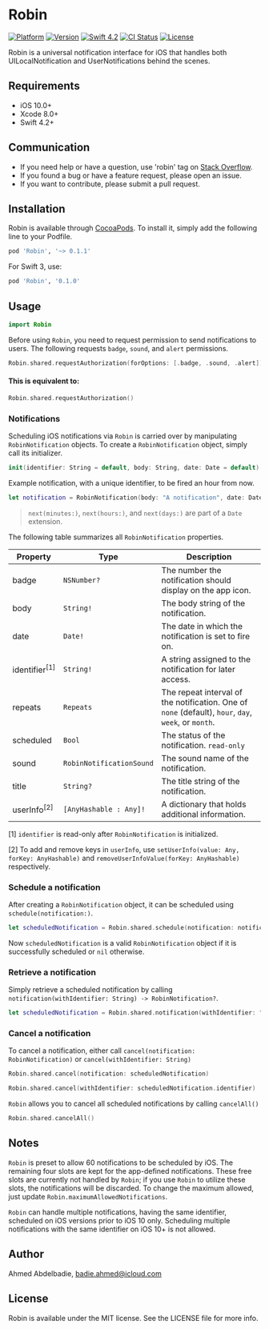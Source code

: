# Robin

[![Platform](https://img.shields.io/cocoapods/p/Robin.svg?style=flat)](http://cocoapods.org/pods/Robin)
[![Version](https://img.shields.io/cocoapods/v/Robin.svg?style=flat)](http://cocoapods.org/pods/Robin)
[![Swift 4.2](https://img.shields.io/badge/Swift-4-orange.svg?style=flat)](https://swift.org)
[![CI Status](http://img.shields.io/travis/ahmedabadie/Robin.svg?style=flat)](https://travis-ci.org/ahmedabadie/Robin)
[![License](https://img.shields.io/cocoapods/l/Robin.svg?style=flat)](http://cocoapods.org/pods/Robin)

Robin is a universal notification interface for iOS that handles both UILocalNotification and UserNotifications behind the scenes.

## Requirements

- iOS 10.0+
- Xcode 8.0+
- Swift 4.2+

## Communication

- If you need help or have a question, use 'robin' tag on [Stack Overflow](http://stackoverflow.com/questions/tagged/robin).
- If you found a bug or have a feature request, please open an issue.
- If you want to contribute, please submit a pull request.

## Installation

Robin is available through [CocoaPods](http://cocoapods.org). To install
it, simply add the following line to your Podfile.

```ruby
pod 'Robin', '~> 0.1.1'
```

For Swift 3, use:

```ruby
pod 'Robin', '0.1.0'
```

## Usage

```swift
import Robin
```

Before using `Robin`, you need to request permission to send notifications to users. The following requests `badge`, `sound`, and `alert` permissions.

```swift
Robin.shared.requestAuthorization(forOptions: [.badge, .sound, .alert])
```

#### This is equivalent to:

```swift
Robin.shared.requestAuthorization()
```

### Notifications

Scheduling iOS notifications via `Robin` is carried over by manipulating `RobinNotification` objects. To create a `RobinNotification` object, simply call its initializer.

```swift
init(identifier: String = default, body: String, date: Date = default)
```

Example notification, with a unique identifier, to be fired an hour from now.

```swift
let notification = RobinNotification(body: "A notification", date: Date().next(hours: 1))
```

> `next(minutes:)`, `next(hours:)`, and `next(days:)` are part of a `Date` extension.

The following table summarizes all `RobinNotification` properties.

| Property | Type | Description |
| --- | --- | --- |
| badge | `NSNumber?` | The number the notification should display on the app icon. |
| body | `String!` | The body string of the notification. |
| date | `Date!` | The date in which the notification is set to fire on. |
| identifier<sup>[1]</sup> | `String!` | A string assigned to the notification for later access. |
| repeats | `Repeats` | The repeat interval of the notification. One of `none` (default), `hour`, `day`, `week`, or `month`.|
| scheduled | `Bool` | The status of the notification. `read-only` |
| sound | `RobinNotificationSound` | The sound name of the notification. |
| title | `String?` | The title string of the notification. |
| userInfo<sup>[2]</sup> | `[AnyHashable : Any]!` | A dictionary that holds additional information. |

[1] `identifier` is read-only after `RobinNotification` is initialized.

[2] To add and remove keys in `userInfo`, use `setUserInfo(value: Any, forKey: AnyHashable)` and `removeUserInfoValue(forKey: AnyHashable)` respectively.

### Schedule a notification

After creating a `RobinNotification` object, it can be scheduled using `schedule(notification:)`.

```swift
let scheduledNotification = Robin.shared.schedule(notification: notification)
```

Now `scheduledNotification` is a valid `RobinNotification` object if it is successfully scheduled or `nil` otherwise.

### Retrieve a notification

Simply retrieve a scheduled notification by calling `notification(withIdentifier: String) -> RobinNotification?`.

```swift
let scheduledNotification = Robin.shared.notification(withIdentifier: "identifier")
```

### Cancel a notification

To cancel a notification, either call `cancel(notification: RobinNotification)` or `cancel(withIdentifier: String)`

```swift
Robin.shared.cancel(notification: scheduledNotification)
```

```swift
Robin.shared.cancel(withIdentifier: scheduledNotification.identifier)
```

`Robin` allows you to cancel all scheduled notifications by calling `cancelAll()`

```swift
Robin.shared.cancelAll()
```

## Notes

`Robin` is preset to allow 60 notifications to be scheduled by iOS. The remaining four slots are kept for the app-defined notifications. These free slots are currently not handled by `Robin`; if you use `Robin` to utilize these slots, the notifications will be discarded. To change the maximum allowed, just update `Robin.maximumAllowedNotifications`.

`Robin` can handle multiple notifications, having the same identifier, scheduled on iOS versions prior to iOS 10 only. Scheduling multiple notifications with the same identifier on iOS 10+ is not allowed.

## Author

Ahmed Abdelbadie, badie.ahmed@icloud.com

## License

Robin is available under the MIT license. See the LICENSE file for more info.
